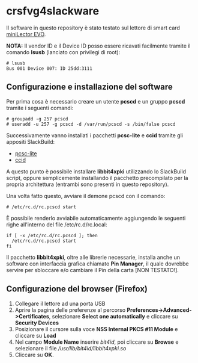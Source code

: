 # crsfvg4slackware
Il software in questo repository è stato testato sul lettore di smart card [miniLector 
EVO](https://www.bit4id.com/en/smart-card-reader-minilector-evo/).

**NOTA:** Il vendor ID e il Device ID posso essere ricavati facilmente tramite il comando **lsusb** (lanciato con privilegi di root):
```
# lsusb
Bus 001 Device 007: ID 25dd:3111
```
## Configurazione e installazione del software
Per prima cosa è necessario creare un utente **pcscd** e un gruppo **pcscd** tramite i seguenti comandi:
```
# groupadd -g 257 pcscd
# useradd -u 257 -g pcscd -d /var/run/pcscd -s /bin/false pcscd
```

Successivamente vanno installati i pacchetti **pcsc-lite** e **ccid** tramite gli appositi SlackBuild:
- [pcsc-lite](http://slackbuilds.org/repository/14.2/system/pcsc-lite/)
- [ccid](http://slackbuilds.org/repository/14.2/system/ccid/)

A questo punto è possibile installare **libbit4xpki** utilizzando lo SlackBuild script, oppure semplicemente installando il 
pacchetto precompilato per la propria architettura (entrambi sono presenti in questo repository).

Una volta fatto questo, avviare il demone pcscd con il comando:
```
# /etc/rc.d/rc.pcscd start
```

È possibile renderlo avviabile automaticamente aggiungendo le seguenti righe
all'interno del file /etc/rc.d/rc.local:
```
if [ -x /etc/rc.d/rc.pcscd ]; then
  /etc/rc.d/rc.pcscd start
fi
```

Il pacchetto **libbit4xpki**, oltre alle librerie necessarie, installa anche un software con interfaccia grafica chiamato **Pin Manager**, 
il quale dovrebbe servire per sbloccare e/o cambiare il Pin della carta [NON TESTATO!].

## Configurazione del browser (Firefox)
1. Collegare il lettore ad una porta USB
2. Aprire la pagina delle preferenze al percorso **Preferences->Advanced->Certificates**, selezionare **Select one automatically** e 
cliccare su **Security Devices**
3. Posizionare il cursore sulla voce **NSS Internal PKCS #11 Module** e cliccare su **Load**
4. Nel campo **Module Name** inserire *bit4id*, poi cliccare su **Browse** e selezionare il file */usr/lib/bit4id/libbit4xpki.so*
5. Cliccare su **OK**.
